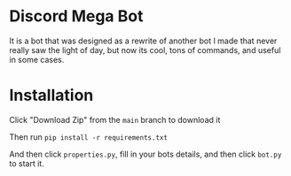 # Discord Mega Bot
It is a bot that was designed as a rewrite of another bot I made that never really saw the light of day, but now its cool, tons of commands, and useful in some cases.

# Installation

Click "Download Zip" from the `main` branch to download it

Then run `pip install -r requirements.txt`

And then click `properties.py`, fill in your bots details, and then click `bot.py` to start it.

